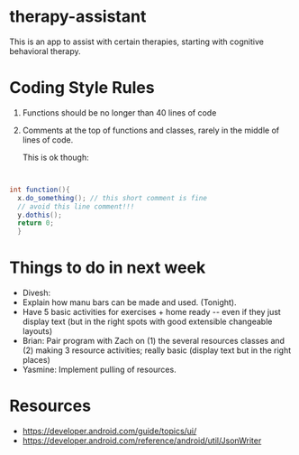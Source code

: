 # therapy-assistant
This is an app to assist with certain therapies, starting with cognitive behavioral therapy.


# Coding Style Rules

1. Functions should be no longer than 40 lines of code

2. Comments at the top of functions and classes, rarely in the middle of lines
   of code. 

   This is ok though:

```java


int function(){
  x.do_something(); // this short comment is fine
  // avoid this line comment!!!
  y.dothis();
  return 0;
  }

```

# Things to do in next week


 * Divesh: 
  * Explain how manu bars can be made and used. (Tonight).
  * Have 5 basic activities for exercises + home ready -- even if they
   just display text (but in the right spots with good extensible changeable
   layouts)
 * Brian: Pair program with Zach on (1) the several resources classes and (2)
   making 3 resource activities; really basic (display
   text but in the right places)
 * Yasmine: Implement pulling of resources.



# Resources


 * https://developer.android.com/guide/topics/ui/
 * https://developer.android.com/reference/android/util/JsonWriter




